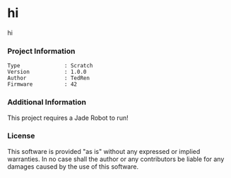 hi
================

hi

### Project Information
```
Type              : Scratch
Version           : 1.0.0
Author            : TedRen
Firmware          : 42
```

### Additional Information
This project requires a Jade Robot to run!

### License
This software is provided "as is" without any expressed or implied warranties.  In no case shall the author or any contributors be liable for any damages caused by the use of this software.

